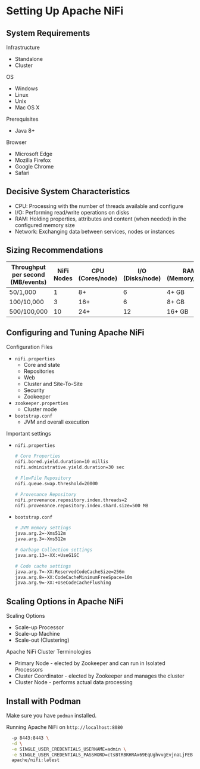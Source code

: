 # Setting Up Apache NiFi

## System Requirements

Infrastructure

- Standalone
- Cluster

OS

- Windows
- Linux
- Unix
- Mac OS X

Prerequisites

- Java 8+

Browser

- Microsoft Edge
- Mozilla Firefox
- Google Chrome
- Safari

## Decisive System Characteristics

- CPU: Processing with the number of threads available and configure
- I/O: Performing read/write operations on disks
- RAM: Holding properties, attributes and content (when needed) in the configured memory size
- Network: Exchanging data between services, nodes or instances

## Sizing Recommendations

| Throughput per second (MB/events) | NiFi Nodes | CPU (Cores/node) | I/O (Disks/node) | RAM (Memory/node) | Network (NICs bonded) |
| --------------------------------- | ---------- | ---------------- | ---------------- | ----------------- | --------------------- |
| 50/1,000                          | 1          | 8+               | 6                | 4+ GB             | 1 GB                  |
| 100/10,000                        | 3          | 16+              | 6                | 8+ GB             | 1 GB                  |
| 500/100,000                       | 10         | 24+              | 12               | 16+ GB            | 10GB                  |

## Configuring and Tuning Apache NiFi

Configuration Files

- `nifi.properties`
  - Core and state
  - Repositories
  - Web
  - Cluster and Site-To-Site
  - Security
  - Zookeeper
- `zookeeper.properties`
  - Cluster mode
- `bootstrap.conf`
  - JVM and overall execution

Important settings

- `nifi.properties`
  
  ```bash
  # Core Properties
  nifi.bored.yield.duration=10 millis
  nifi.administrative.yield.duration=30 sec
  
  # FlowFile Repository
  nifi.queue.swap.threshold=20000

  # Provenance Repository
  nifi.provenance.repository.index.threads=2
  nifi.provenance.repository.index.shard.size=500 MB
  ```

- `bootstrap.conf`

  ```bash
  # JVM memory settings
  java.arg.2=-Xms512m
  java.arg.3=-Xms512m

  # Garbage Collection settings
  java.arg.13=-XX:+UseG1GC

  # Code cache settings
  java.arg.7=-XX:ReservedCodeCacheSize=256m
  java.arg.8=-XX:CodeCacheMinimumFreeSpace=10m
  java.arg.9=-XX:+UseCodeCacheFlushing
  ```

## Scaling Options in Apache NiFi

Scaling Options

- Scale-up Processor
- Scale-up Machine
- Scale-out (Clustering)

Apache NiFi Cluster Terminologies

- Primary Node - elected by Zookeeper and can run in Isolated Processors
- Cluster Coordinator - elected by Zookeeper and manages the cluster
- Cluster Node - performs actual data processing

## Install with Podman

Make sure you have `podman` installed.

Running Apache NiFi on `http://localhost:8080`

```bash
  -p 8443:8443 \
  -d \
  -e SINGLE_USER_CREDENTIALS_USERNAME=admin \
  -e SINGLE_USER_CREDENTIALS_PASSWORD=ctsBtRBKHRAx69EqUghvvgEvjnaLjFEB \
  apache/nifi:latest
```
